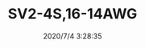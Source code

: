 ﻿---
layout: post 
title: SV2-4S,16-14AWG
tags: SV
categories: housing-terminal
overview: SV2-4S,16-14AWG
part_number: SV2-4S
thumb_img: static/202007/434-thumb-20200704112913.jpg
small_img: static/202007/434-20200704112913.jpg
date: 2020/7/4 3:28:35
---



